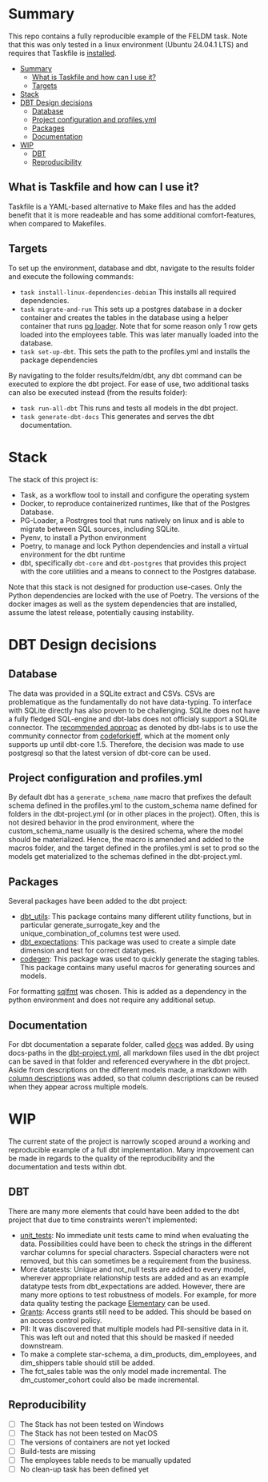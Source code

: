 # Summary
This repo contains a fully reproducible example of the FELDM task. Note that this was only tested in a linux environment (Ubuntu 24.04.1 LTS) and requires that Taskfile is [installed](https://taskfile.dev/installation/). 

- [Summary](#summary)
  - [What is Taskfile and how can I use it?](#what-is-taskfile-and-how-can-i-use-it)
  - [Targets](#targets)
- [Stack](#stack)
- [DBT Design decisions](#dbt-design-decisions)
  - [Database](#database)
  - [Project configuration and profiles.yml](#project-configuration-and-profilesyml)
  - [Packages](#packages)
  - [Documentation](#documentation)
- [WIP](#wip)
  - [DBT](#dbt)
  - [Reproducibility](#reproducibility)


## What is Taskfile and how can I use it?
Taskfile is a YAML-based alternative to Make files and has the added benefit that it is more readeable and has some additional comfort-features, when compared to Makefiles.

## Targets
To set up the environment, database and dbt, navigate to the results folder and execute the following commands:
* `task install-linux-dependencies-debian` This installs all required dependencies.
* `task migrate-and-run` This sets up a postgres database in a docker container and creates the tables in the database using a helper container that runs [pg loader](https://pgloader.readthedocs.io/en/latest/ref/sqlite.html). Note that for some reason only 1 row gets loaded into the employees table. This was later manually loaded into the database.
* `task set-up-dbt`. This sets the path to the profiles.yml and installs the package dependencies

By navigating to the folder results/feldm/dbt, any dbt command can be executed to explore the dbt project. For ease of use, two additional tasks can also be executed instead (from the results folder):
* `task run-all-dbt` This runs and tests all models in the dbt project.
* `task generate-dbt-docs` This generates and serves the dbt documentation.


# Stack
The stack of this project is:
* Task, as a workflow tool to install and configure the operating system
* Docker, to reproduce containerized runtimes, like that of the Postgres Database.
* PG-Loader, a Postrgres tool that runs natively on linux and is able to migrate between SQL sources, including SQLite.  
* Pyenv, to install a Python environment
* Poetry, to manage and lock Python dependencies and install a virtual environment for the dbt runtime
* dbt, specifically `dbt-core` and `dbt-postgres` that provides this project with the core utilities and a means to connect to the Postgres database.

Note that this stack is not designed for production use-cases. Only the Python dependencies are locked with the use of Poetry. The versions of the docker images as well as the system dependencies that are installed, assume the latest release, potentially causing instability. 

# DBT Design decisions
## Database
The data was provided in a SQLite extract and CSVs. CSVs are problematique as the fundamentally do not have data-typing. To interface with SQLite directly has also proven to be challenging. SQLite does not have a fully fledged SQL-engine and dbt-labs does not officialy support a SQLite connector. The [recommended approac](https://docs.getdbt.com/docs/core/connect-data-platform/sqlite-setup) as denoted by dbt-labs is to use the community connector from [codeforkjeff](https://github.com/codeforkjeff/dbt-sqlite), which at the moment only supports up until dbt-core 1.5. Therefore, the decision was made to use postgresql so that the latest version of dbt-core can be used.

## Project configuration and profiles.yml
By default dbt has a `generate_schema_name` macro that prefixes the default schema defined in the profiles.yml to the custom_schema name defined for folders in the dbt-project.yml (or in other places in the project). Often, this is not desired behavior in the prod environment, where the custom_schema_name usually is the desired schema, where the model should be materialized. Hence, the macro is amended and added to the macros folder, and the target defined in the profiles.yml is set to prod so the models get materialized to the schemas defined in the dbt-project.yml.

## Packages
Several packages have been added to the dbt project:
* [dbt_utils](https://hub.getdbt.com/dbt-labs/dbt_utils/latest/): This package contains many different utility functions, but in particular generate_surrogate_key and the unique_combination_of_columns test were used.
* [dbt_expectations](https://hub.getdbt.com/calogica/dbt_expectations/latest/): This package was used to create a simple date dimension and test for correct datatypes.
* [codegen](https://hub.getdbt.com/dbt-labs/codegen/latest/): This package was used to quickly generate the staging tables. This package contains many useful macros for generating sources and models.

For formatting [sqlfmt](https://sqlfmt.com/) was chosen. This is added as a dependency in the python environment and does not require any additional setup.

## Documentation
For dbt documentation a separate folder, called [docs](./dbt/feldm/docs/) was added. By using docs-paths in the [dbt-project.yml](./dbt/feldm/dbt_project.yml), all markdown files used in the dbt project can be saved in that folder and referenced everywhere in the dbt project. Aside from descriptions on the different models made, a markdown with [column descriptions](./dbt/feldm/docs/column_definitions.md) was added, so that column descriptions can be reused when they appear across multiple models.

# WIP
The current state of the project is narrowly scoped around a working and reproducible example of a full dbt implementation. Many improvement can be made in regards to the quality of the reproducibility and the documentation and tests within dbt.

## DBT
There are many more elements that could have been added to the dbt project that due to time constraints weren't implemented:
* [unit_tests](https://docs.getdbt.com/docs/build/unit-tests): No immediate unit tests came to mind when evaluating the data. Possibilities could have been to check the strings in the different varchar columns for special characters. Sspecial characters were not removed, but this can sometimes be a requirement from the business.
* More datatests: Unique and not_null tests are added to every model, wherever appropriate relationship tests are added and as an example datatype tests from dbt_expectations are added. However, there are many more options to test robustness of models. For example, for more data quality testing the package [Elementary](https://docs.elementary-data.com/introduction) can be used.
* [Grants](https://docs.getdbt.com/reference/resource-configs/grants): Access grants still need to be added. This should be based on an access control policy.
* PII: It was discovered that multiple models had PII-sensitive data in it. This was left out and noted that this should be masked if needed downstream.
* To make a complete star-schema, a dim_products, dim_employees, and dim_shippers table should still be added.
* The fct_sales table was the only model made incremental. The dm_customer_cohort could also be made incremental.

## Reproducibility
* [ ] The Stack has not been tested on Windows
* [ ] The Stack has not been tested on MacOS
* [ ] The versions of containers are not yet locked
* [ ] Build-tests are missing
* [ ] The employees table needs to be manually updated
* [ ] No clean-up task has been defined yet